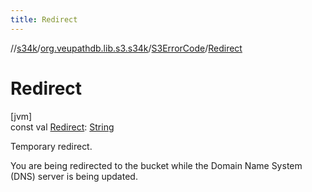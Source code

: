 ```yaml
---
title: Redirect
---
```

//[s34k](../../../index.html)/[org.veupathdb.lib.s3.s34k](../index.html)/[S3ErrorCode](index.html)/[Redirect](-redirect.html)



# Redirect



[jvm]\
const val [Redirect](-redirect.html): [String](https://kotlinlang.org/api/latest/jvm/stdlib/kotlin/-string/index.html)



Temporary redirect.



You are being redirected to the bucket while the Domain Name System (DNS) server is being updated.




